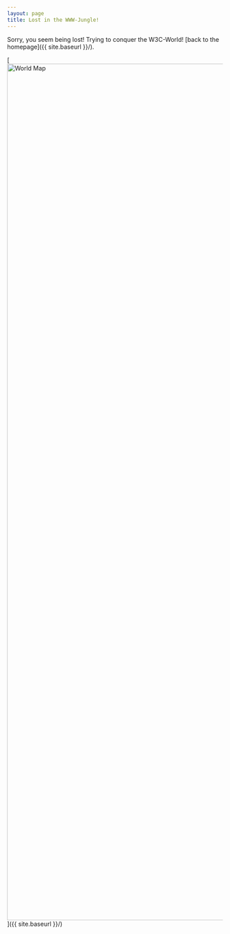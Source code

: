 ```yaml
---
layout: page
title: Lost in the WWW-Jungle!
---
```


Sorry, you seem being lost! Trying to conquer the W3C-World! [back to the homepage]({{ site.baseurl }}/).

[<img src="{{ site.baseurl }}/images/404.png" alt="World Map" style="width: 2000px;"/>]({{ site.baseurl }}/)
